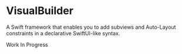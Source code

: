 # VisualBuilder

A Swift framework that enables you to add subviews and Auto-Layout constraints in a declarative SwiftUI-like syntax.

Work In Progress

